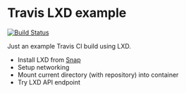 # Travis LXD example

[![Build Status](https://travis-ci.org/francma/travis-lxc-example.svg?branch=master)](https://travis-ci.org/francma/travis-lxc-example)

Just an example Travis CI build using LXD.

* Install LXD from [Snap](https://snapcraft.io/)
* Setup networking
* Mount current directory (with repository) into container
* Try LXD API endpoint


